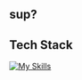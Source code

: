 ## sup?

## Tech Stack
[![My Skills](https://skillicons.dev/icons?i=python,aws,mysql,linux,windows,bash,ps,blender,ae,&theme=light&perline=3)](https://skillicons.dev)
